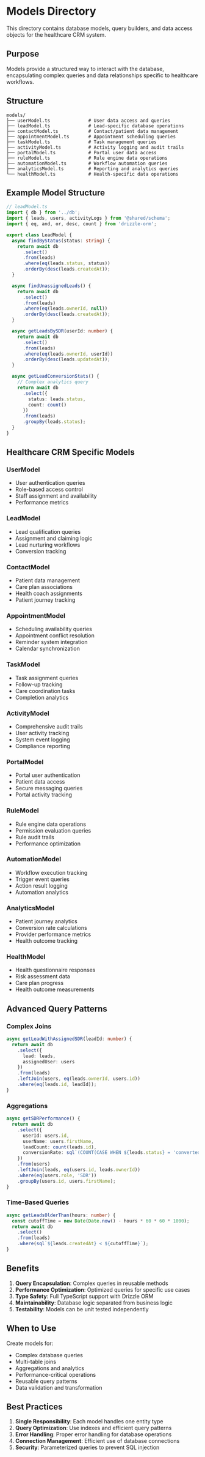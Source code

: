 # Models Directory

This directory contains database models, query builders, and data access objects for the healthcare CRM system.

## Purpose

Models provide a structured way to interact with the database, encapsulating complex queries and data relationships specific to healthcare workflows.

## Structure

```
models/
├── userModel.ts              # User data access and queries
├── leadModel.ts              # Lead-specific database operations
├── contactModel.ts           # Contact/patient data management
├── appointmentModel.ts       # Appointment scheduling queries
├── taskModel.ts              # Task management queries
├── activityModel.ts          # Activity logging and audit trails
├── portalModel.ts            # Portal user data access
├── ruleModel.ts              # Rule engine data operations
├── automationModel.ts        # Workflow automation queries
├── analyticsModel.ts         # Reporting and analytics queries
└── healthModel.ts            # Health-specific data operations
```

## Example Model Structure

```typescript
// leadModel.ts
import { db } from '../db';
import { leads, users, activityLogs } from '@shared/schema';
import { eq, and, or, desc, count } from 'drizzle-orm';

export class LeadModel {
  async findByStatus(status: string) {
    return await db
      .select()
      .from(leads)
      .where(eq(leads.status, status))
      .orderBy(desc(leads.createdAt));
  }

  async findUnassignedLeads() {
    return await db
      .select()
      .from(leads)
      .where(eq(leads.ownerId, null))
      .orderBy(desc(leads.createdAt));
  }

  async getLeadsBySDR(userId: number) {
    return await db
      .select()
      .from(leads)
      .where(eq(leads.ownerId, userId))
      .orderBy(desc(leads.updatedAt));
  }

  async getLeadConversionStats() {
    // Complex analytics query
    return await db
      .select({
        status: leads.status,
        count: count()
      })
      .from(leads)
      .groupBy(leads.status);
  }
}
```

## Healthcare CRM Specific Models

### UserModel
- User authentication queries
- Role-based access control
- Staff assignment and availability
- Performance metrics

### LeadModel
- Lead qualification queries
- Assignment and claiming logic
- Lead nurturing workflows
- Conversion tracking

### ContactModel
- Patient data management
- Care plan associations
- Health coach assignments
- Patient journey tracking

### AppointmentModel
- Scheduling availability queries
- Appointment conflict resolution
- Reminder system integration
- Calendar synchronization

### TaskModel
- Task assignment queries
- Follow-up tracking
- Care coordination tasks
- Completion analytics

### ActivityModel
- Comprehensive audit trails
- User activity tracking
- System event logging
- Compliance reporting

### PortalModel
- Portal user authentication
- Patient data access
- Secure messaging queries
- Portal activity tracking

### RuleModel
- Rule engine data operations
- Permission evaluation queries
- Rule audit trails
- Performance optimization

### AutomationModel
- Workflow execution tracking
- Trigger event queries
- Action result logging
- Automation analytics

### AnalyticsModel
- Patient journey analytics
- Conversion rate calculations
- Provider performance metrics
- Health outcome tracking

### HealthModel
- Health questionnaire responses
- Risk assessment data
- Care plan progress
- Health outcome measurements

## Advanced Query Patterns

### Complex Joins
```typescript
async getLeadWithAssignedSDR(leadId: number) {
  return await db
    .select({
      lead: leads,
      assignedUser: users
    })
    .from(leads)
    .leftJoin(users, eq(leads.ownerId, users.id))
    .where(eq(leads.id, leadId));
}
```

### Aggregations
```typescript
async getSDRPerformance() {
  return await db
    .select({
      userId: users.id,
      userName: users.firstName,
      leadCount: count(leads.id),
      conversionRate: sql`(COUNT(CASE WHEN ${leads.status} = 'converted' THEN 1 END) * 100.0) / COUNT(${leads.id})`
    })
    .from(users)
    .leftJoin(leads, eq(users.id, leads.ownerId))
    .where(eq(users.role, 'SDR'))
    .groupBy(users.id, users.firstName);
}
```

### Time-Based Queries
```typescript
async getLeadsOlderThan(hours: number) {
  const cutoffTime = new Date(Date.now() - hours * 60 * 60 * 1000);
  return await db
    .select()
    .from(leads)
    .where(sql`${leads.createdAt} < ${cutoffTime}`);
}
```

## Benefits

1. **Query Encapsulation**: Complex queries in reusable methods
2. **Performance Optimization**: Optimized queries for specific use cases
3. **Type Safety**: Full TypeScript support with Drizzle ORM
4. **Maintainability**: Database logic separated from business logic
5. **Testability**: Models can be unit tested independently

## When to Use

Create models for:
- Complex database queries
- Multi-table joins
- Aggregations and analytics
- Performance-critical operations
- Reusable query patterns
- Data validation and transformation

## Best Practices

1. **Single Responsibility**: Each model handles one entity type
2. **Query Optimization**: Use indexes and efficient query patterns
3. **Error Handling**: Proper error handling for database operations
4. **Connection Management**: Efficient use of database connections
5. **Security**: Parameterized queries to prevent SQL injection